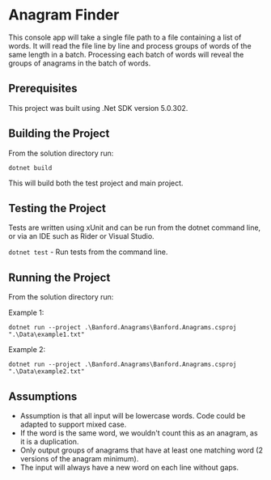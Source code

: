 ﻿# Anagram Finder

This console app will take a single file path to a file containing a list of words. It will read the file line by line and process groups of words of the same length in a batch. Processing each batch of words will reveal the groups of anagrams in the batch of words.

## Prerequisites

This project was built using .Net SDK version 5.0.302.

## Building the Project

From the solution directory run:

`dotnet build`

This will build both the test project and main project.

## Testing the Project

Tests are written using xUnit and can be run from the dotnet command line, or via an IDE such as Rider or Visual Studio.

`dotnet test` - Run tests from the command line.

## Running the Project

From the solution directory run:

Example 1:

`dotnet run --project .\Banford.Anagrams\Banford.Anagrams.csproj ".\Data\example1.txt"`

Example 2:

`dotnet run --project .\Banford.Anagrams\Banford.Anagrams.csproj ".\Data\example2.txt"`

## Assumptions

* Assumption is that all input will be lowercase words. Code could be adapted to support mixed case.
* If the word is the same word, we wouldn't count this as an anagram, as it is a duplication.
* Only output groups of anagrams that have at least one matching word (2 versions of the anagram minimum).
* The input will always have a new word on each line without gaps.